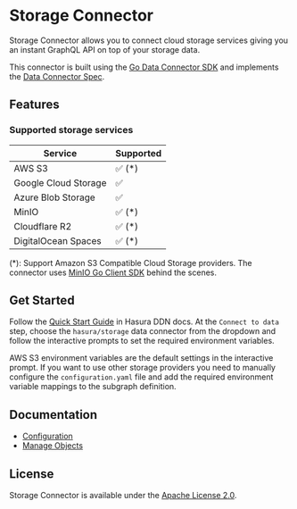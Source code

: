 # Storage Connector

Storage Connector allows you to connect cloud storage services giving you an instant GraphQL API on top of your storage data.

This connector is built using the [Go Data Connector SDK](https://github.com/hasura/ndc-sdk-go) and implements the [Data Connector Spec](https://github.com/hasura/ndc-spec).

## Features

### Supported storage services

| Service              | Supported |
| -------------------- | --------- |
| AWS S3               | ✅ (\*)   |
| Google Cloud Storage | ✅        |
| Azure Blob Storage   | ✅        |
| MinIO                | ✅ (\*)   |
| Cloudflare R2        | ✅ (\*)   |
| DigitalOcean Spaces  | ✅ (\*)   |

(\*): Support Amazon S3 Compatible Cloud Storage providers. The connector uses [MinIO Go Client SDK](https://github.com/minio/minio-go) behind the scenes.

## Get Started

Follow the [Quick Start Guide](https://hasura.io/docs/3.0/getting-started/overview/) in Hasura DDN docs. At the `Connect to data` step, choose the `hasura/storage` data connector from the dropdown and follow the interactive prompts to set the required environment variables.

AWS S3 environment variables are the default settings in the interactive prompt. If you want to use other storage providers you need to manually configure the `configuration.yaml` file and add the required environment variable mappings to the subgraph definition.

## Documentation

- [Configuration](./docs/configuration.md)
- [Manage Objects](./docs/objects.md)

## License

Storage Connector is available under the [Apache License 2.0](./LICENSE).
